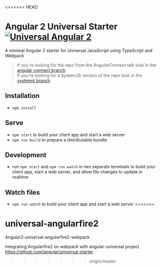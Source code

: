 <<<<<<< HEAD
# Angular 2 Universal Starter [![Universal Angular 2](https://img.shields.io/badge/universal-angular2-brightgreen.svg?style=flat)](https://github.com/angular/universal)

A minimal Angular 2 starter for Universal JavaScript using TypeScript and Webpack

> If you're looking for the repo from the AngularConnect talk look in the [angular-connect branch](https://github.com/angular/universal-starter/tree/angular-connect)  
If you're looking for a SystemJS version of the repo look in the [systemjs branch](https://github.com/angular/universal-starter/tree/systemjs)

## Installation

* `npm install`

## Serve

* `npm start` to build your client app and start a web server
* `npm run build` to prepare a distributable bundle

## Development
* run `npm start` and `npm run watch` in two separate terminals to build your client app, start a web server, and allow file changes to update in realtime

## Watch files
* `npm run watch` to build your client app and start a web server
=======
# universal-angularfire2
Angular2-universal-angularfire2-webpack

Integrating Angularfire2 on webpack with angular-universal project https://github.com/angular/universal-starter
>>>>>>> origin/master

